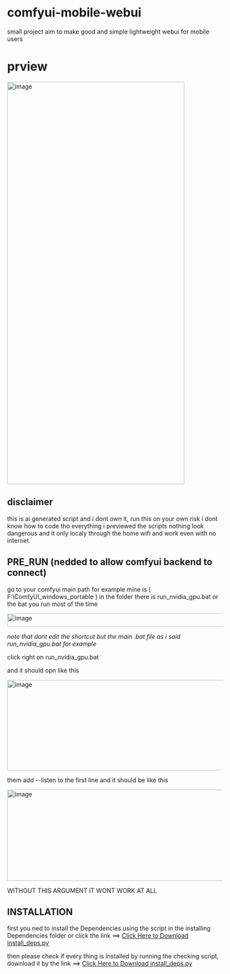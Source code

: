 # comfyui-mobile-webui
small project aim to make good and simple lightweight webui for mobile users 

# prview
<img width="414" height="939" alt="image" src="https://github.com/user-attachments/assets/29296400-1383-4bfe-a10a-afb93aa6c48e" />

## disclaimer
this is ai generated script and i dont own it, run this on your own risk i dont know how to code
tho everything i previewed the scripts nothing look dangerous and it only localy through the home wifi and  work even with no internet.

## PRE_RUN (nedded to allow comfyui backend to connect)
go to your comfyui main path for example mine is ( F:\ComfyUI_windows_portable )
in the folder there is run_nvidia_gpu.bat or the bat you run most of the time 

<img width="606" height="31" alt="image" src="https://github.com/user-attachments/assets/8f5431f7-2dd1-453d-8d1b-b594a659f9c1" />

*note that dont edit the shortcut but the main .bat file as i said run_nvidia_gpu.bat for example*

click right on  run_nvidia_gpu.bat 

and it should opn like this 

<img width="1319" height="211" alt="image" src="https://github.com/user-attachments/assets/1d846354-7e11-4c13-8e34-49423243a93e" />

them add  --listen  to the first line and it should be like this

<img width="1322" height="213" alt="image" src="https://github.com/user-attachments/assets/3e46cf92-6352-436c-978f-e85c1ab9be62" />

WITHOUT THIS ARGUMENT IT WONT WORK AT ALL 


## INSTALLATION

 first you ned to install the Dependencies using the script in the installing Dependencies folder or click the link ==>
 [Click Here to Download install_deps.py](https://raw.githubusercontent.com/a6xiz/comfyui-mobile-webui/main/installing%20Dependencies/install_deps.py)

 then please check if every thing is installed by running the checking script, download it by the link ==>  [Click Here to Download install_deps.py](https://github.com/a6xiz/comfyui-mobile-webui/blob/eb13f69c945676167eed8d8b8f2a63df09d18e80/installing%20Dependencies/check_deps.py)
